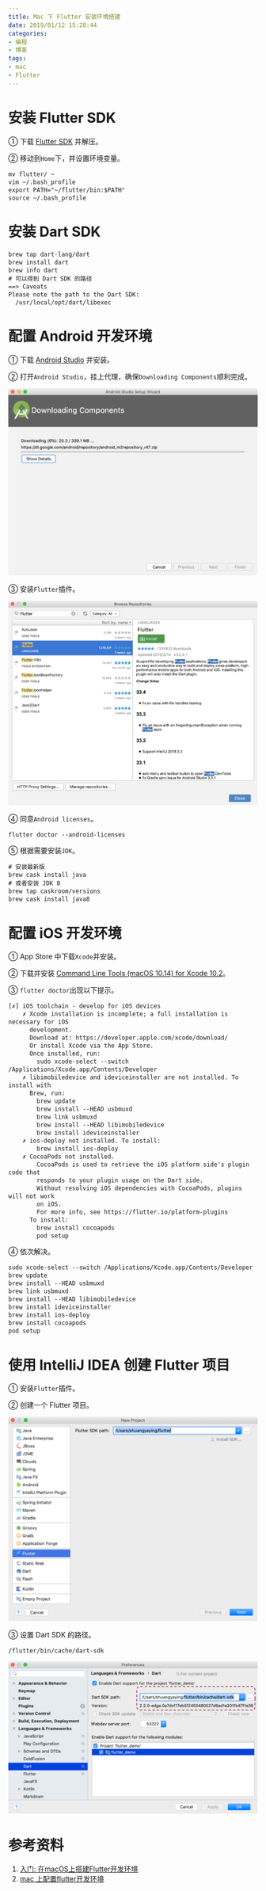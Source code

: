```yaml
---
title: Mac 下 Flutter 安装环境搭建
date: 2019/01/12 15:28:44
categories: 
- 编程
- 博客
tags: 
- mac
- Flutter
---
```


#  安装 Flutter SDK
① 下载 [Flutter SDK](https://flutter.dev/docs/development/tools/sdk/releases?tab=macos#macos) 并解压。

② 移动到`Home`下，并设置环境变量。

```shell
mv flutter/ ~
vim ~/.bash_profile
export PATH="~/flutter/bin:$PATH"
source ~/.bash_profile
```

# 安装 Dart SDK

```shell
brew tap dart-lang/dart
brew install dart
brew info dart
# 可以得到 Dart SDK 的路径
==> Caveats
Please note the path to the Dart SDK:
  /usr/local/opt/dart/libexec
```

<!--more-->

# 配置 Android 开发环境

① 下载 [Android Studio](https://developer.android.com/studio/index.html) 并安装。

② 打开`Android Studio`，挂上代理，确保`Downloading Components`顺利完成。

![](https://raw.githubusercontent.com/streamelody/jekyll_resource/master/assets/blogImg/2019/mac_flutter/flutter_studio_downloading_components_001.png)

③ 安装`Flutter`插件。

![](https://raw.githubusercontent.com/streamelody/jekyll_resource/master/assets/blogImg/2019/mac_flutter/flutter_studio_plugin.png)

④ 同意`Android licenses`。

```
flutter doctor --android-licenses
```

⑤ 根据需要安装`JDK`。

```shell
# 安装最新版
brew cask install java
# 或者安装 JDK 8
brew tap caskroom/versions
brew cask install java8
```

# 配置 iOS 开发环境

① App Store 中下载`Xcode`并安装。

② 下载并安装 [Command Line Tools (macOS 10.14) for Xcode 10.2](https://developer.apple.com/download/more/)。

③ `flutter doctor`出现以下提示。

```shell
[✗] iOS toolchain - develop for iOS devices
    ✗ Xcode installation is incomplete; a full installation is necessary for iOS
      development.
      Download at: https://developer.apple.com/xcode/download/
      Or install Xcode via the App Store.
      Once installed, run:
        sudo xcode-select --switch /Applications/Xcode.app/Contents/Developer
    ✗ libimobiledevice and ideviceinstaller are not installed. To install with
      Brew, run:
        brew update
        brew install --HEAD usbmuxd
        brew link usbmuxd
        brew install --HEAD libimobiledevice
        brew install ideviceinstaller
    ✗ ios-deploy not installed. To install:
        brew install ios-deploy
    ✗ CocoaPods not installed.
        CocoaPods is used to retrieve the iOS platform side's plugin code that
        responds to your plugin usage on the Dart side.
        Without resolving iOS dependencies with CocoaPods, plugins will not work
        on iOS.
        For more info, see https://flutter.io/platform-plugins
      To install:
        brew install cocoapods
        pod setup
```

④ 依次解决。

```shell
sudo xcode-select --switch /Applications/Xcode.app/Contents/Developer
brew update
brew install --HEAD usbmuxd
brew link usbmuxd
brew install --HEAD libimobiledevice
brew install ideviceinstaller
brew install ios-deploy
brew install cocoapods
pod setup
```

# 使用 IntelliJ IDEA 创建 Flutter 项目

① 安装`Flutter`插件。

② 创建一个 Flutter 项目。

![](https://raw.githubusercontent.com/streamelody/jekyll_resource/master/assets/blogImg/2019/mac_flutter/mac_flutter_004.png)

③ 设置 Dart SDK 的路径。

```shell
/flutter/bin/cache/dart-sdk
```

![](https://raw.githubusercontent.com/streamelody/jekyll_resource/master/assets/blogImg/2019/mac_flutter/mac_flutter_003.png)

# 参考资料

1. [入门: 在macOS上搭建Flutter开发环境](https://flutterchina.club/setup-macos/)
2. [mac 上配置flutter开发环境](https://www.jianshu.com/p/eb782589be82)



